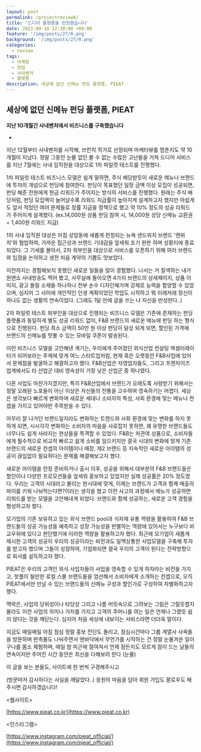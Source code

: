 ```yaml
---
layout: post
permalink: /projectreview8/
title: '드디어 플랫폼을 런칭했습니다'
date: 2022-09-18 12:30:00 +09:00
feature: '/img/posts/27/0.png'
background: '/img/posts/27/0.png'
categories:
  - review
tags:
  - 마케팅
  - 창업
  - 사내벤처
  - 플랫폼
description: 세상에 없던 신메뉴 펀딩 플랫폼, PIEAT
---
```


## 세상에 없던 신메뉴 펀딩 플랫폼, PIEAT



**지난 1O개월간 사내벤처에서 비즈니스를 구축했습니다**

-

지난 12월부터 사내벤처를 시작해, 브런치 작가로 선정되며 마케터뷰를 멈춘지도 약 10개월이 지났다. 정말 그동안 눈물 없인 볼 수 없는 수많은 고난들을 거쳐 드디어 서비스를 지난 7월에는 사내 임직원을 대상으로 1차 파일럿 테스트를 진행했다.  



1차 파일럿 테스트 비즈니스 모델은 쉽게 말하면, 주식 배당받듯이 새로운 메뉴나 브랜드에 투자의 개념으로 펀딩에 참여한다. 펀딩이 목표했던 일정 금액 이상 모집이 성공되면, 펀딩 해준 전원에게 현금 리워드가 주어지는 방식의 서비스를 진행했다. 원래는 주식 배당처럼, 펀딩 모집액이 늘어날수록 리워드 지급률이 높아지게 설계하고자 했지만 아쉽게도 앞서 적었던 여러 문제들로 정률 지급을 정책으로 했고 약 10% 정도의 성공 리워드가 주어지게 설계했다. (ex.14,000원 상품 펀딩 참여 시, 14,000원 상당 신메뉴 교환권 + 1,400원 리워드 지급) 



1차 사내 임직원 대상은 마침 상암동에 새롭게 런칭되는 뉴욕 샌드위치 브랜드 '렌위치'와 협업하여, 가까운 접근성과 브랜드 기대감을 앞세워 조기 완판 하며 성황리에 종료되었다. 그 기세를 몰아서, 2차 외부인을 대상으로 서비스를 오픈하기 위해 여러 브랜드와 입점을 논의하고 생전 처음 계약의 기쁨도 맛보았다. 



이전까지는 경험해보지 못했던 새로운 일들을 많이 경험했다. 나서는 거 질색하는 내가 원맨쇼 사내방송도 찍어 봤고, 사무실에 돌아오면 4가지 브랜드의 상세페이지, 상품 이미지, 광고 돌릴 소재들 하나하나 전부 손수 디자인해가며 강제로 능력을 함양할 수 있었으며, 심지어 그 사이에 개인적인 인생 계획이었던 학업도 시작하고 뭐 이래저래 정신이 하나도 없는 생활의 연속이었다. (그래도 1달 만에 글을 쓰는 나 자신을 반성한다..)



2차 파일럿 테스트 외부인을 대상으로 진행되는 비즈니스 모델은 기존에 존재하는 펀딩 플랫폼과 동일하게 별도 성공 리워드 없이, F&B 브랜드의 새로운 메뉴에 펀딩 하는 형식으로 진행된다. 펀딩 최소 금액이 50만 원 이상 펀딩이 달성 되게 되면, 할인된 가격에 브랜드의 신메뉴를 맛볼 수 있는 모바일 쿠폰이 발송된다. 



이런 비즈니스 모델을 고안해낸 계기는, 우리에게 주어졌던 외식산업 컨설팅 엑셀러레이터가 되어보라는 주제에 맞게 여느 스타트업처럼, 현재 혹은 오랫동안 F&B사업에 있어서 문제점을 발굴하고 해결하고자 했다. F&B산업은 자영업자들도, 그리고 프랜차이즈 업계에서도 타 산업군 대비 영속성이 가장 낮은 산업군 중 하나였다. 



다른 사업도 마찬가지겠지만, 특히 F&B산업에서 브랜드가 오래도록 사랑받기 위해서는 정말 오래된 노포들이 아닌 이상은 자신들의 전통을 고수하여 영속하기는 어렵다. 세상은 생각보다 빠르게 변화하며 새로운 세대나 소비자의 특성, 사회 환경에 맞는 메뉴나 컨셉을 가지고 있어야만 주목받을 수 있다. 



아무리 잘 나가던 브랜드일지라도 변화하는 트렌드와 사회 환경에 맞는 변화를 하지 못하게 되면, 시시각각 변화하는 소비자의 마음을 사로잡지 못하면, 꽤 유명한 브랜드들도 너무나도 쉽게 사라지는 현상들을 목격할 수 있었다. F&B는 저관여 상품으로, 소비자들에게 필수적으로 비교적 빠르고 쉽게 소비를 일으키지만 결국 시대의 변화에 맞게 기존 브랜드의 새로운 컨셉의 아이템이나 매장, 제2 브랜드 등 지속적인 새로운 아이템의 성공이 끊임없이 필요하다는 문제를 해결해보고자 했다. 



새로운 아이템을 런칭 준비하거나 출시 이후, 성공을 위해서 대부분의 F&B 브랜드들은 할인이나 다양한 프로모션들을 앞세워 홍보하고 있었지만 실제 성공률은 20% 정도였다. 우리는 고객의 시대라고 불리는 현시대에 맞게, 이제는 브랜드가 고객과 함께 매출의 파이를 키워 나눠먹는다면?이라는 생각을 했고 이런 사고의 과정에서 메뉴가 성공하면 리워드를 받는 모델을 고안해내게 되었다. 브랜드와 함께 성공하는, 새로운 고객 경험을 형성하고자 했다. 



모기업의 기존 보유하고 있는 외식 브랜드 pool과 식자재 유통 역량을 활용하여 F&B 브랜드들의 성공 가능성을 예측하고 성장 가능성을 판별하는 역량에 있어서는 누구보다 비교우위에 있다고 판단했기에 이러한 역량을 활용하고자 했다. 최근에 모기업이 새롭게 제시한 고객의 성공이 우리의 성공이라는 비전과도 일맥상통한 사업모델을 구축해 투자를 받고자 했으며 그들이 성장하여, 기업화되면 결국 우리의 고객이 된다는 전략방향으로 회사를 설득하고자 했다. 



PIEAT은 우리의 고객인 외식 사업자들이 사업을 영속할 수 있게 하자라는 비전을 가지고, 핫플이 될만한 로컬 스몰 브랜드들을 엄선해서 소비자에게 소개하는 컨셉으로, 오직 PIEAT에서만 만날 수 있는 브랜드들의 신메뉴 구성과 할인가로 구성하여 차별화하고자 했다.



맥락은, 사업의 당위성이나 타당성 그리고 나름 머릿속으로 그려보는 그림은 그럴듯할지 몰라도 이런 사업의 의미나 가치를 가지고 고객의 주머니를 여는 일은 언제나 그랬듯 쉽지 않다는 것을 깨닫는다. 심지어 처음 세상에 내보이는 서비스라면 더더욱 말이다. 



지금도 매일매일 아침 점심 정말 홍보 전단도 돌리고, 점심시간마다 그룹 계열사 사옥들을 방문하며 판촉물도 나눠주면서 맨바닥에서 무언가를 시작하는 건 정말 눈물겨운 일이구나를 몸소 체험하며, 매일 밤 피곤에 절여져서 언제 잠든지도 모르게 잠이 드는 날들의 연속이지만 주어진 시간 동안은 최선을 다해보려 한다 (눈물)



이 글을 보는 분들도, 사이트에 한 번씩 구경해주시고

(방문마저 감사하다는 사실을 깨달았다..) 응원의 마음을 담아 회원 가입도 팔로우도 해주시면 감사하겠습니다!



<웹사이트>

[https://www.pieat.co.kr](https://www.pieat.co.kr)





<인스타그램> 

[https://www.instagram.com/pieat_official/](https://www.instagram.com/pieat_official/)